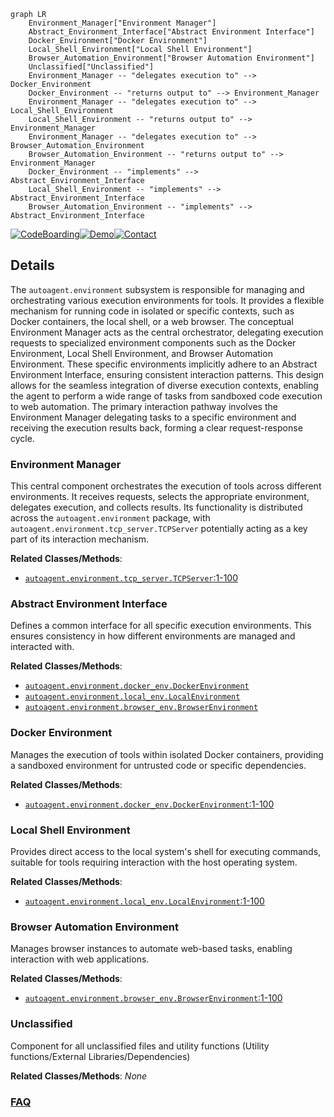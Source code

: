 ```mermaid
graph LR
    Environment_Manager["Environment Manager"]
    Abstract_Environment_Interface["Abstract Environment Interface"]
    Docker_Environment["Docker Environment"]
    Local_Shell_Environment["Local Shell Environment"]
    Browser_Automation_Environment["Browser Automation Environment"]
    Unclassified["Unclassified"]
    Environment_Manager -- "delegates execution to" --> Docker_Environment
    Docker_Environment -- "returns output to" --> Environment_Manager
    Environment_Manager -- "delegates execution to" --> Local_Shell_Environment
    Local_Shell_Environment -- "returns output to" --> Environment_Manager
    Environment_Manager -- "delegates execution to" --> Browser_Automation_Environment
    Browser_Automation_Environment -- "returns output to" --> Environment_Manager
    Docker_Environment -- "implements" --> Abstract_Environment_Interface
    Local_Shell_Environment -- "implements" --> Abstract_Environment_Interface
    Browser_Automation_Environment -- "implements" --> Abstract_Environment_Interface
```

[![CodeBoarding](https://img.shields.io/badge/Generated%20by-CodeBoarding-9cf?style=flat-square)](https://github.com/CodeBoarding/CodeBoarding)[![Demo](https://img.shields.io/badge/Try%20our-Demo-blue?style=flat-square)](https://www.codeboarding.org/diagrams)[![Contact](https://img.shields.io/badge/Contact%20us%20-%20contact@codeboarding.org-lightgrey?style=flat-square)](mailto:contact@codeboarding.org)

## Details

The `autoagent.environment` subsystem is responsible for managing and orchestrating various execution environments for tools. It provides a flexible mechanism for running code in isolated or specific contexts, such as Docker containers, the local shell, or a web browser. The conceptual Environment Manager acts as the central orchestrator, delegating execution requests to specialized environment components such as the Docker Environment, Local Shell Environment, and Browser Automation Environment. These specific environments implicitly adhere to an Abstract Environment Interface, ensuring consistent interaction patterns. This design allows for the seamless integration of diverse execution contexts, enabling the agent to perform a wide range of tasks from sandboxed code execution to web automation. The primary interaction pathway involves the Environment Manager delegating tasks to a specific environment and receiving the execution results back, forming a clear request-response cycle.

### Environment Manager
This central component orchestrates the execution of tools across different environments. It receives requests, selects the appropriate environment, delegates execution, and collects results. Its functionality is distributed across the `autoagent.environment` package, with `autoagent.environment.tcp_server.TCPServer` potentially acting as a key part of its interaction mechanism.


**Related Classes/Methods**:

- <a href="https://github.com/HKUDS/AutoAgent/blob/main/autoagent/environment/tcp_server.py#L1-L100" target="_blank" rel="noopener noreferrer">`autoagent.environment.tcp_server.TCPServer`:1-100</a>


### Abstract Environment Interface
Defines a common interface for all specific execution environments. This ensures consistency in how different environments are managed and interacted with.


**Related Classes/Methods**:

- <a href="https://github.com/HKUDS/AutoAgent/blob/main/autoagent/environment/docker_env.py" target="_blank" rel="noopener noreferrer">`autoagent.environment.docker_env.DockerEnvironment`</a>
- <a href="https://github.com/HKUDS/AutoAgent/blob/main/autoagent/environment/local_env.py" target="_blank" rel="noopener noreferrer">`autoagent.environment.local_env.LocalEnvironment`</a>
- <a href="https://github.com/HKUDS/AutoAgent/blob/main/autoagent/environment/browser_env.py" target="_blank" rel="noopener noreferrer">`autoagent.environment.browser_env.BrowserEnvironment`</a>


### Docker Environment
Manages the execution of tools within isolated Docker containers, providing a sandboxed environment for untrusted code or specific dependencies.


**Related Classes/Methods**:

- <a href="https://github.com/HKUDS/AutoAgent/blob/main/autoagent/environment/docker_env.py#L1-L100" target="_blank" rel="noopener noreferrer">`autoagent.environment.docker_env.DockerEnvironment`:1-100</a>


### Local Shell Environment
Provides direct access to the local system's shell for executing commands, suitable for tools requiring interaction with the host operating system.


**Related Classes/Methods**:

- <a href="https://github.com/HKUDS/AutoAgent/blob/main/autoagent/environment/local_env.py#L1-L100" target="_blank" rel="noopener noreferrer">`autoagent.environment.local_env.LocalEnvironment`:1-100</a>


### Browser Automation Environment
Manages browser instances to automate web-based tasks, enabling interaction with web applications.


**Related Classes/Methods**:

- <a href="https://github.com/HKUDS/AutoAgent/blob/main/autoagent/environment/browser_env.py#L1-L100" target="_blank" rel="noopener noreferrer">`autoagent.environment.browser_env.BrowserEnvironment`:1-100</a>


### Unclassified
Component for all unclassified files and utility functions (Utility functions/External Libraries/Dependencies)


**Related Classes/Methods**: _None_



### [FAQ](https://github.com/CodeBoarding/GeneratedOnBoardings/tree/main?tab=readme-ov-file#faq)